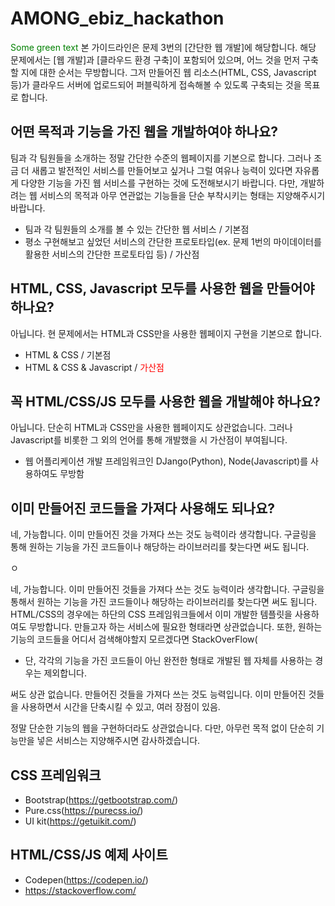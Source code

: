 # AMONG_ebiz_hackathon
<span style="color: green"> Some green text </span>
본 가이드라인은 문제 3번의 [간단한 웹 개발]에 해당합니다. 해당 문제에서는 [웹 개발]과 [클라우드 환경 구축]이 포함되어 있으며, 어느 것을 먼저 구축할 지에 대한 순서는 무방합니다. 그저 만들어진 웹 리소스(HTML, CSS, Javascript 등)가 클라우드 서버에 업로드되어 퍼블릭하게 접속해볼 수 있도록 구축되는 것을 목표로 합니다. 


## 어떤 목적과 기능을 가진 웹을 개발하여야 하나요?
팀과 각 팀원들을 소개하는 정말 간단한 수준의 웹페이지를 기본으로 합니다. 그러나 조금 더 새롭고 발전적인 서비스를 만들어보고 싶거나 그럴 여유나 능력이 있다면 자유롭게 다양한 기능을 가진 웹 서비스를 구현하는 것에 도전해보시기 바랍니다. 다만, 개발하려는 웹 서비스의 목적과 아무 연관없는 기능들을 단순 부착시키는 형태는 지양해주시기 바랍니다. 

- 팀과 각 팀원들의 소개를 볼 수 있는 간단한 웹 서비스 / 기본점
- 평소 구현해보고 싶었던 서비스의 간단한 프로토타입(ex. 문제 1번의 마이데이터를 활용한 서비스의 간단한 프로토타입 등) / 가산점

## HTML, CSS, Javascript 모두를 사용한 웹을 만들어야 하나요?
아닙니다. 현 문제에서는 HTML과 CSS만을 사용한 웹페이지 구현을 기본으로 합니다. 

- HTML & CSS / 기본점
- HTML & CSS & Javascript / <span style="color:red">가산점</span>

## 꼭 HTML/CSS/JS 모두를 사용한 웹을 개발해야 하나요?
아닙니다. 단순히 HTML과 CSS만을 사용한 웹페이지도 상관없습니다. 그러나 Javascript를 비롯한 그 외의 언어를 통해 개발했을 시 가산점이 부여됩니다.
* 웹 어플리케이션 개발 프레임워크인 DJango(Python), Node(Javascript)를 사용하여도 무방함


## 이미 만들어진 코드들을 가져다 사용해도 되나요?
네, 가능합니다. 이미 만들어진 것을 가져다 쓰는 것도 능력이라 생각합니다. 구글링을 통해 원하는 기능을 가진 코드들이나 해당하는 라이브러리를 찾는다면 써도 됩니다.

ㅇ

네, 가능합니다. 이미 만들어진 것들을 가져다 쓰는 것도 능력이라 생각합니다. 구글링을 통해서 원하는 기능을 가진 코드들이나 해당하는 라이브러리를 찾는다면 써도 됩니다. HTML/CSS의 경우에는 하단의 CSS 프레임워크들에서 이미 개발한 템플릿을 사용하여도 무방합니다. 만들고자 하는 서비스에 필요한 형태라면 상관없습니다. 또한, 원하는 기능의 코드들을 어디서 검색해야할지 모르겠다면 StackOverFlow(


* 단, 각각의 기능을 가진 코드들이 아닌 완전한 형태로 개발된 웹 자체를 사용하는 경우는 제외합니다.

써도 상관 없습니다. 만들어진 것들을 가져다 쓰는 것도 능력입니다.
이미 만들어진 것들을 사용하면서 시간을 단축시킬 수 있고, 여러 장점이 있음. 

정말 단순한 기능의 웹을 구현하더라도 상관없습니다. 다만, 아무런 목적 없이 단순히 기능만을 넣은 서비스는 지양해주시면 감사하겠습니다.


## CSS 프레임워크
- Bootstrap(https://getbootstrap.com/)
- Pure.css(https://purecss.io/)
- UI kit(https://getuikit.com/)

## HTML/CSS/JS 예제 사이트
- Codepen(https://codepen.io/)
- https://stackoverflow.com/
